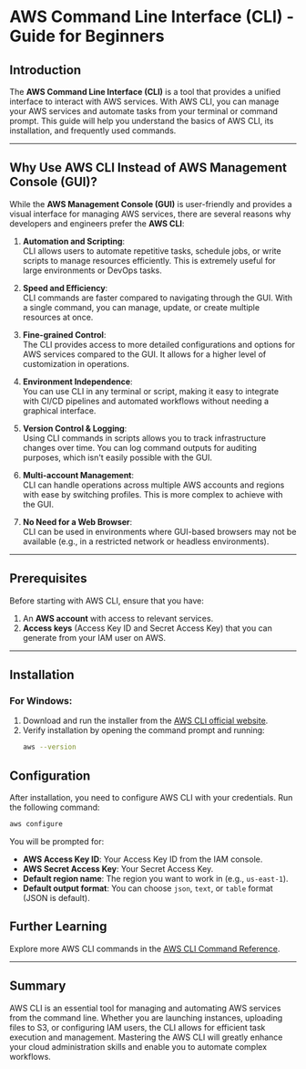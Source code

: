 # AWS Command Line Interface (CLI) - Guide for Beginners

## Introduction

The **AWS Command Line Interface (CLI)** is a tool that provides a unified interface to interact with AWS services. With AWS CLI, you can manage your AWS services and automate tasks from your terminal or command prompt. This guide will help you understand the basics of AWS CLI, its installation, and frequently used commands.

---
## Why Use AWS CLI Instead of AWS Management Console (GUI)?

While the **AWS Management Console (GUI)** is user-friendly and provides a visual interface for managing AWS services, there are several reasons why developers and engineers prefer the **AWS CLI**:

1. **Automation and Scripting**:  
   CLI allows users to automate repetitive tasks, schedule jobs, or write scripts to manage resources efficiently. This is extremely useful for large environments or DevOps tasks.
   
2. **Speed and Efficiency**:  
   CLI commands are faster compared to navigating through the GUI. With a single command, you can manage, update, or create multiple resources at once.

3. **Fine-grained Control**:  
   The CLI provides access to more detailed configurations and options for AWS services compared to the GUI. It allows for a higher level of customization in operations.

4. **Environment Independence**:  
   You can use CLI in any terminal or script, making it easy to integrate with CI/CD pipelines and automated workflows without needing a graphical interface.

5. **Version Control & Logging**:  
   Using CLI commands in scripts allows you to track infrastructure changes over time. You can log command outputs for auditing purposes, which isn't easily possible with the GUI.

6. **Multi-account Management**:  
   CLI can handle operations across multiple AWS accounts and regions with ease by switching profiles. This is more complex to achieve with the GUI.

7. **No Need for a Web Browser**:  
   CLI can be used in environments where GUI-based browsers may not be available (e.g., in a restricted network or headless environments).

---


## Prerequisites

Before starting with AWS CLI, ensure that you have:
1. An **AWS account** with access to relevant services.
2. **Access keys** (Access Key ID and Secret Access Key) that you can generate from your IAM user on AWS.

---

## Installation

### For Windows:
1. Download and run the installer from the [AWS CLI official website](https://docs.aws.amazon.com/cli/latest/userguide/install-cliv2-windows.html).
2. Verify installation by opening the command prompt and running:
    ```bash
    aws --version
    ```

## Configuration

After installation, you need to configure AWS CLI with your credentials. Run the following command:

```bash
aws configure
```

You will be prompted for:

- **AWS Access Key ID**: Your Access Key ID from the IAM console.
- **AWS Secret Access Key**: Your Secret Access Key.
- **Default region name**: The region you want to work in (e.g., `us-east-1`).
- **Default output format**: You can choose `json`, `text`, or `table` format (JSON is default).
  


## Further Learning

Explore more AWS CLI commands in the [AWS CLI Command Reference](https://docs.aws.amazon.com/cli/latest/index.html).

---

## Summary

AWS CLI is an essential tool for managing and automating AWS services from the command line. Whether you are launching instances, uploading files to S3, or configuring IAM users, the CLI allows for efficient task execution and management. Mastering the AWS CLI will greatly enhance your cloud administration skills and enable you to automate complex workflows.
